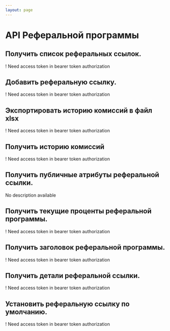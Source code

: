 ```yaml
---
layout: page
---
```


# API Реферальной программы

<GlobalAuth />

## Получить список реферальных ссылок.
! Need access token in bearer token authorization

<InteractiveReferralprogramAPIEndpoint1 />

## Добавить реферальную ссылку.
! Need access token in bearer token authorization

<InteractiveReferralprogramAPIEndpoint2 />

## Экспортировать историю комиссий в файл xlsx
! Need access token in bearer token authorization

<InteractiveReferralprogramAPIEndpoint3 />

## Получить историю комиссий
! Need access token in bearer token authorization

<InteractiveReferralprogramAPIEndpoint4 />

## Получить публичные атрибуты реферальной ссылки.
No description available

<InteractiveReferralprogramAPIEndpoint5 />

## Получить текущие проценты реферальной программы.
! Need access token in bearer token authorization

<InteractiveReferralprogramAPIEndpoint6 />

## Получить заголовок реферальной программы.
! Need access token in bearer token authorization

<InteractiveReferralprogramAPIEndpoint7 />

## Получить детали реферальной ссылки.
! Need access token in bearer token authorization

<InteractiveReferralprogramAPIEndpoint8 />

## Установить реферальную ссылку по умолчанию.
! Need access token in bearer token authorization

<InteractiveReferralprogramAPIEndpoint9 />

<script setup>
import InteractiveReferralprogramAPIEndpoint1 from '../../.vitepress/theme/components/InteractiveReferralprogramAPIEndpoint1.vue'
import InteractiveReferralprogramAPIEndpoint2 from '../../.vitepress/theme/components/InteractiveReferralprogramAPIEndpoint2.vue'
import InteractiveReferralprogramAPIEndpoint3 from '../../.vitepress/theme/components/InteractiveReferralprogramAPIEndpoint3.vue'
import InteractiveReferralprogramAPIEndpoint4 from '../../.vitepress/theme/components/InteractiveReferralprogramAPIEndpoint4.vue'
import InteractiveReferralprogramAPIEndpoint5 from '../../.vitepress/theme/components/InteractiveReferralprogramAPIEndpoint5.vue'
import InteractiveReferralprogramAPIEndpoint6 from '../../.vitepress/theme/components/InteractiveReferralprogramAPIEndpoint6.vue'
import InteractiveReferralprogramAPIEndpoint7 from '../../.vitepress/theme/components/InteractiveReferralprogramAPIEndpoint7.vue'
import InteractiveReferralprogramAPIEndpoint8 from '../../.vitepress/theme/components/InteractiveReferralprogramAPIEndpoint8.vue'
import InteractiveReferralprogramAPIEndpoint9 from '../../.vitepress/theme/components/InteractiveReferralprogramAPIEndpoint9.vue'
import GlobalAuth from '../../.vitepress/theme/components/GlobalAuth.vue'
import SimpleOutline from '../../.vitepress/theme/components/SimpleOutline.vue'
</script>

<SimpleOutline :items="[
  { text: 'Get list of referral link.', anchor: '#get-list-of-referral-link' },
  { text: 'Add referral link.', anchor: '#add-referral-link' },
  { text: 'Export history of fees to xlsx file', anchor: '#export-history-of-fees-to-xlsx-file' },
  { text: 'Get history of fees', anchor: '#get-history-of-fees' },
  { text: 'Get public attributes of referral link.', anchor: '#get-public-attributes-of-referral-link' },
  { text: 'Get current percents of referral program.', anchor: '#get-current-percents-of-referral-program' },
  { text: 'Get header of referral program.', anchor: '#get-header-of-referral-program' },
  { text: 'Get details of referral link.', anchor: '#get-details-of-referral-link' },
  { text: 'Set default referral link.', anchor: '#set-default-referral-link' }
]" />

